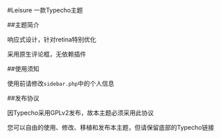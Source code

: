 #Leisure
一款Typecho主题

##主题简介

响应式设计，针对retina特别优化

采用原生评论框，无依赖插件

##使用须知

使用前请修改`sidebar.php`中的个人信息

##发布协议

因Typecho采用GPLv2发布，故本主题必须采用此协议

您可以自由的使用、修改、移植和发布本主题，但请保留底部的Typecho链接

